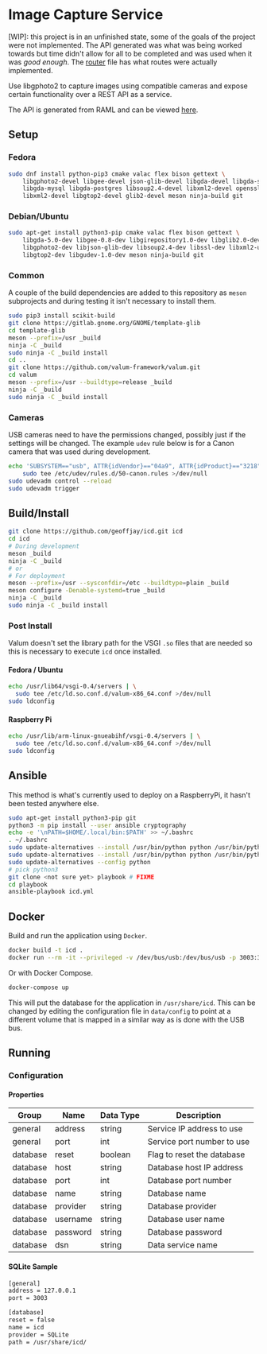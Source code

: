 # Image Capture Service

[WIP]: this project is in an unfinished state, some of the goals of the project
were not implemented. The API generated was what was being worked towards but
time didn't allow for all to be completed and was used when it was _good enough_.
The [router](https://github.com/geoffjay/icd/blob/master/src/router.vala) file
has what routes were actually implemented.

Use libgphoto2 to capture images using compatible cameras and expose certain
functionality over a REST API as a service.

The API is generated from RAML and can be viewed [here](doc/api/API.md).

## Setup

### Fedora

```sh
sudo dnf install python-pip3 cmake valac flex bison gettext \
    libgphoto2-devel libgee-devel json-glib-devel libgda-devel libgda-sqlite \
    libgda-mysql libgda-postgres libsoup2.4-devel libxml2-devel openssl-devel \
    libxml2-devel libgtop2-devel glib2-devel meson ninja-build git
```

### Debian/Ubuntu

```sh
sudo apt-get install python3-pip cmake valac flex bison gettext \
    libgda-5.0-dev libgee-0.8-dev libgirepository1.0-dev libglib2.0-dev \
    libgphoto2-dev libjson-glib-dev libsoup2.4-dev libssl-dev libxml2-utils \
    libgtop2-dev libgudev-1.0-dev meson ninja-build git
```

### Common

A couple of the build dependencies are added to this repository as `meson`
subprojects and during testing it isn't necessary to install them.

```sh
sudo pip3 install scikit-build
git clone https://gitlab.gnome.org/GNOME/template-glib
cd template-glib
meson --prefix=/usr _build
ninja -C _build
sudo ninja -C _build install
cd ..
git clone https://github.com/valum-framework/valum.git
cd valum
meson --prefix=/usr --buildtype=release _build
ninja -C _build
sudo ninja -C _build install
```

### Cameras

USB cameras need to have the permissions changed, possibly just if the settings
will be changed. The example `udev` rule below is for a Canon camera that was
used during development.

```sh
echo 'SUBSYSTEM=="usb", ATTR{idVendor}=="04a9", ATTR{idProduct}=="3218", MODE="0666"' | \
    sudo tee /etc/udev/rules.d/50-canon.rules >/dev/null
sudo udevadm control --reload
sudo udevadm trigger
```

## Build/Install

```sh
git clone https://github.com/geoffjay/icd.git icd
cd icd
# During development
meson _build
ninja -C _build
# or
# For deployment
meson --prefix=/usr --sysconfdir=/etc --buildtype=plain _build
meson configure -Denable-systemd=true _build
ninja -C _build
sudo ninja -C _build install
```

### Post Install

Valum doesn't set the library path for the VSGI `.so` files that are needed so
this is necessary to execute `icd` once installed.

#### Fedora / Ubuntu

```sh
echo /usr/lib64/vsgi-0.4/servers | \
  sudo tee /etc/ld.so.conf.d/valum-x86_64.conf >/dev/null
sudo ldconfig
```

#### Raspberry Pi

```sh
echo /usr/lib/arm-linux-gnueabihf/vsgi-0.4/servers | \
  sudo tee /etc/ld.so.conf.d/valum-x86_64.conf >/dev/null
sudo ldconfig
```

## Ansible

This method is what's currently used to deploy on a RaspberryPi, it hasn't been tested anywhere else.

```sh
sudo apt-get install python3-pip git
python3 -m pip install --user ansible cryptography
echo -e '\nPATH=$HOME/.local/bin:$PATH' >> ~/.bashrc
. ~/.bashrc
sudo update-alternatives --install /usr/bin/python python /usr/bin/python3 20
sudo update-alternatives --install /usr/bin/python python /usr/bin/python2 10
sudo update-alternatives --config python
# pick python3
git clone <not sure yet> playbook # FIXME
cd playbook
ansible-playbook icd.yml
```

## Docker

Build and run the application using `Docker`.

```sh
docker build -t icd .
docker run --rm -it --privileged -v /dev/bus/usb:/dev/bus/usb -p 3003:3003 icd
```

Or with Docker Compose.

```sh
docker-compose up
```

This will put the database for the application in `/usr/share/icd`. This can be
changed by editing the configuration file in `data/config` to point at a
different volume that is mapped in a similar way as is done with the USB bus.

## Running

### Configuration

#### Properties

| Group    | Name        | Data Type    | Description                |
| -------- | ----------- | ------------ | -------------------------- |
| general  | address     | string       | Service IP address to use  |
| general  | port        | int          | Service port number to use |
| database | reset       | boolean      | Flag to reset the database |
| database | host        | string       | Database host IP address   |
| database | port        | int          | Database port number       |
| database | name        | string       | Database name              |
| database | provider    | string       | Database provider          |
| database | username    | string       | Database user name         |
| database | password    | string       | Database password          |
| database | dsn         | string       | Data service name          |

#### SQLite Sample

```sh
[general]
address = 127.0.0.1
port = 3003

[database]
reset = false
name = icd
provider = SQLite
path = /usr/share/icd/
```
